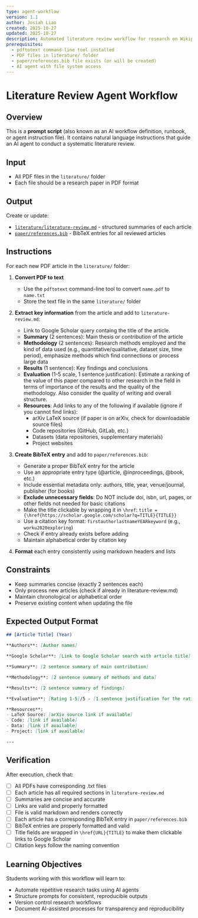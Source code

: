 ```yaml
---
type: agent-workflow
version: 1.1
author: Josiah Liao
created: 2025-10-27
updated: 2025-10-27
description: Automated literature review workflow for research on Wikipedia governance and Wikipedia communities
prerequisites:
  - pdftotext command-line tool installed
  - PDF files in literature/ folder
  - paper/references.bib file exists (or will be created)
  - AI agent with file system access
---
```


# Literature Review Agent Workflow

## Overview

This is a **prompt script** (also known as an AI workflow definition, runbook, or agent instruction file). It contains natural language instructions that guide an AI agent to conduct a systematic literature review.

## Input

- All PDF files in the `literature/` folder
- Each file should be a research paper in PDF format

## Output

Create or update:
- [`literature/literature-review.md`](literature/literature-review.md) - structured summaries of each article
- [`paper/references.bib`](paper/references.bib) - BibTeX entries for all reviewed articles

## Instructions

For each new PDF article in the `literature/` folder:

1. **Convert PDF to text**
   - Use the `pdftotext` command-line tool to convert `name.pdf` to `name.txt`
   - Store the text file in the same `literature/` folder

2. **Extract key information** from the article and add to `literature-review.md`:
   - Link to Google Scholar query containg the title of the article.
   - **Summary** (2 sentences): Main thesis or contribution of the article
   - **Methodology** (2 sentences): Research methods employed and the kind of data used (e.g., quantitative/qualitative, dataset size, time period), emphasize methods which find connections or process large data
   - **Results** (1 sentence): Key findings and conclusions
   - **Evaluation** (1-5 scale, 1 sentence justification): Estimate a ranking of the value of this paper compared to other research in the field in terms of importance of the results and the quality of the methodology. Also consider the quality of writing and overall structure.
   - **Resources**: Add links to any of the following if available (ignore if you cannot find links):
     - arXiv LaTeX source (if paper is on arXiv, check for downloadable source files)
     - Code repositories (GitHub, GitLab, etc.)
     - Datasets (data repositories, supplementary materials)
     - Project websites

3. **Create BibTeX entry** and add to `paper/references.bib`:
   - Generate a proper BibTeX entry for the article
   - Use an appropriate entry type (@article, @inproceedings, @book, etc.)
   - Include essential metadata only: authors, title, year, venue/journal, publisher (for books)
   - **Exclude unnecessary fields**: Do NOT include doi, isbn, url, pages, or other fields not needed for basic citations
   - Make the title clickable by wrapping it in `\href`: `title = {\href{https://scholar.google.com/scholar?q=TITLE}{TITLE}}`
   - Use a citation key format: `firstauthorlastnameYEARkeyword` (e.g., `worku2020exploring`)
   - Check if entry already exists before adding
   - Maintain alphabetical order by citation key

4. **Format** each entry consistently using markdown headers and lists

## Constraints

- Keep summaries concise (exactly 2 sentences each)
- Only process new articles (check if already in literature-review.md)
- Maintain chronological or alphabetical order
- Preserve existing content when updating the file

## Expected Output Format

```markdown
## [Article Title] (Year)

**Authors**: [Author names]

**Google Scholar**: [Link to Google Scholar search with article title]

**Summary**: [2 sentence summary of main contribution]

**Methodology**: [2 sentence summary of methods and data]

**Results**: [2 sentence summary of findings]

**Evaluation**: [Rating 1-5]/5 - [1 sentence justification for the rating]

**Resources**:
- LaTeX Source: [arXiv source link if available]
- Code: [link if available]
- Data: [link if available]
- Project: [link if available]

---
```

## Verification

After execution, check that:
- [ ] All PDFs have corresponding .txt files
- [ ] Each article has all required sections in `literature-review.md`
- [ ] Summaries are concise and accurate
- [ ] Links are valid and properly formatted
- [ ] File is valid markdown and renders correctly
- [ ] Each article has a corresponding BibTeX entry in `paper/references.bib`
- [ ] BibTeX entries are properly formatted and valid
- [ ] Title fields are wrapped in `\href{URL}{TITLE}` to make them clickable links to Google Scholar
- [ ] Citation keys follow the naming convention

## Learning Objectives

Students working with this workflow will learn to:
- Automate repetitive research tasks using AI agents
- Structure prompts for consistent, reproducible outputs
- Version control research workflows
- Document AI-assisted processes for transparency and reproducibility
